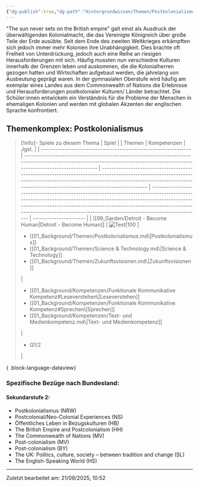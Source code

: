 ```yaml
---
{"dg-publish":true,"dg-path":"Hintergrundwissen/Themen/Postkolonialismus.md","permalink":"/hintergrundwissen/themen/postkolonialismus/","tags":["topic"],"noteIcon":"1"}
---
```


"The sun never sets on the British empire" galt einst als Ausdruck der überwältigenden Kolonialmacht, die das Vereinigte Königreich über große Teile der Erde ausübte. Seit dem Ende des zweiten Weltkrieges erkämpften sich jedoch immer mehr Kolonien ihre Unabhängigkeit. Dies brachte oft Freiheit von Unterdrückung, jedoch auch eine Reihe an riesigen  Herausforderungen mit sich. Häufig mussten nun verschiedne Kulturen innerhalb der Grenzen leben und auskommen, die die Kolonialherren gezogen hatten und Wirtschaften aufgebaut werden, die jahrelang von Ausbeutung geprägt waren. In der gymnasialen Oberstufe wird häufig am exemplar eines Landes aus dem Commonwealth of Nations die Erlebnisse und Herausforderungen postkolonialer Kulturen/ Länder betrachtet. Die Schüler:innen entwickeln ein Verständnis für die Probleme der Menschen in ehemaligen Kolonien und werden mit globalen Akzenten der englischen Sprache konfrontiert. 
## Themenkomplex: Postkolonialismus
>[!info]- Spiele zu diesem Thema
> | Spiel                                                           |                                                                                                                                                                                | Themen                                                                                                                                                                                                                                      | Kompetenzen                                                                                                                                                                                                                                                                                                          | Jgst.                  |
> | --------------------------------------------------------------- | ------------------------------------------------------------------------------------------------------------------------------------------------------------------------------ | ------------------------------------------------------------------------------------------------------------------------------------------------------------------------------------------------------------------------------------------- | -------------------------------------------------------------------------------------------------------------------------------------------------------------------------------------------------------------------------------------------------------------------------------------------------------------------- | ---------------------- |
> | [[99_Garden/Detroit - Become Human\|Detroit - Become Human]] | ![Test\|100](https://static.wikia.nocookie.net/detroit-become-human/images/7/72/Detroit_Become_Human_Cover_001.jpg/revision/latest/scale-to-width-down/1200?cb=20190320202942) | <ul><li>[[01_Background/Themen/Postkolonialismus.md\\|Postkolonialismus]]</li><li>[[01_Background/Themen/Science & Technology.md\\|Science & Technology]]</li><li>[[01_Background/Themen/Zukunftsvisionen.md\\|Zukunftsvisionen]]</li></ul> | <ul><li>[[01_Background/Kompetenzen/Funktionale Kommunikative Kompetenz#Leseverstehen\\|Leseverstehen]]</li><li>[[01_Background/Kompetenzen/Funktionale Kommunikative Kompetenz#Sprechen\\|Sprechen]]</li><li>[[01_Background/Kompetenzen/Text- und Medienkompetenz.md\\|Text- und Medienkompetenz]]</li></ul> | <ul><li>Q1/2</li></ul> |
> 
{ .block-language-dataview}
### Spezifische Bezüge nach Bundesland:
#### Sekundarstufe 2:
- Postkolonialismus (NRW)
- Postcolonial/Neo-Colonial Experiences (NS)
- Öffentliches Leben in Bezugskulturen (HB)
- The British Empire and Postcolonialism (HH)
-  The Commonwealth of Nations (MV)
- Post-colonialism (MV)
- Post-colonialism (BY)
- The UK: Politics, culture, society – between tradition and change (SL)
- The English-Speaking World (HS)


---
Zuletzt bearbeitet am: 21/08/2025, 10:52